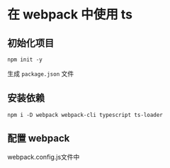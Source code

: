 # 在 webpack 中使用 ts

## 初始化项目

```
npm init -y
```

生成 `package.json` 文件

## 安装依赖

```
npm i -D webpack webpack-cli typescript ts-loader
```

## 配置 webpack

webpack.config.js文件中

```js

```